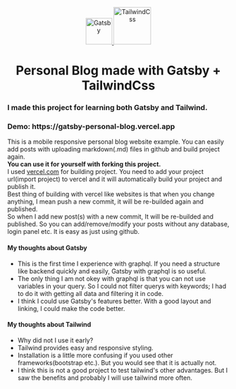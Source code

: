 <p align="center">
  <a href="https://www.gatsbyjs.org">
    <img alt="Gatsby" src="https://www.gatsbyjs.org/monogram.svg" width="60" />
  </a>
  <a href="https://www.tailwindcss.com">
    <img alt="TailwindCss" src="https://seeklogo.com/images/T/tailwind-css-logo-5AD4175897-seeklogo.com.png" width="85" />
  </a>
</p>
<h1 align="center">
  Personal Blog made with Gatsby + TailwindCss
</h1>

<h3>I made this project for learning both Gatsby and Tailwind. </h3>
<h3>Demo: https://gatsby-personal-blog.vercel.app</h3>

<p>
  This is a mobile responsive personal blog website example. You can easily add posts with uploading markdown(.md) files in github and build project again.
  <br>
  <b>You can use it for yourself with forking this project. </b>
  <br>
  I used <a href="https://vercel.com/">vercel.com</a> for building project. You need to add your project url(import project) to vercel and it will automatically build your project and publish it.
  <br>
  Best thing of building with vercel like websites is that when you change anything, I mean push a new commit, it will be re-builded again and published. 
  <br>
 So when I add new post(s) with a new commit, It will be re-builded and published. So you can add/remove/modify your posts without any database, login panel etc. It is easy as just using github.
</p>

<h4>My thoughts about Gatsby </h5>
<ul>
  <li> This is the first time I experience with graphql. If you need a structure like backend quickly and easily, Gatsby with graphql is so useful.</li>
  <li> The only thing I am not okey with graphql is that you can not use variables in your query. So I could not filter querys with keywords; I had to do it with getting all data and filtering it in code.</li>
  <li> I think I could use Gatsby's features better. With a good layout and linking, I could make the code better. </li>
</ul>

<h4>My thoughts about Tailwind </h5>
<ul>
  <li> Why did not I use it early?</li>
  <li> Tailwind provides easy and responsive styling. </li>
  <li> Installation is a little more confusing if you used other frameworks(bootstrap etc.). But you would see that it is actually not. </li>
  <li> I think this is not a good project to test tailwind's other advantages. But I saw the benefits and probably I will use tailwind more often. </li>
</ul>
